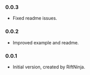 ### 0.0.3

* Fixed readme issues.

### 0.0.2

* Improved example and readme.

### 0.0.1

* Initial version, created by RiftNinja.